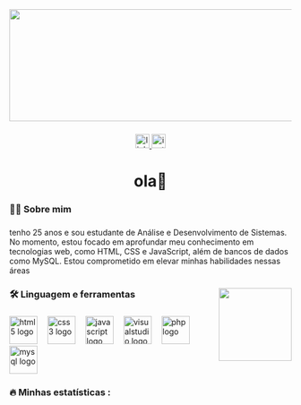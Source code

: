 <div align="center">
  <img height="200" width="1000" src="https://miro.medium.com/v2/resize:fit:2400/1*dUuVpRKtjqxW0zo8A7lX1A.jpeg"  />
</div>

###

<div align="center">
  <a href="https://www.linkedin.com/in/evandro-martins-49a3371b9/" target="_blank">
    <img src="https://img.shields.io/static/v1?message=LinkedIn&logo=linkedin&label=&color=0077B5&logoColor=white&labelColor=&style=for-the-badge" height="25" alt="linkedin logo"  />
  </a>
  <a href="https://www.instagram.com/marrtiinns/" target="_blank">
    <img src="https://img.shields.io/static/v1?message=Instagram&logo=instagram&label=&color=E4405F&logoColor=white&labelColor=&style=for-the-badge" height="25" alt="instagram logo"  />
  </a>
</div>

###

<h1 align="center">ola👋</h1>

###

<h3 align="left">👩‍💻  Sobre mim</h3>

###

<p align="left">tenho 25 anos e sou estudante de Análise e Desenvolvimento de Sistemas. No momento, estou focado em aprofundar meu conhecimento em tecnologias web, como HTML, CSS e JavaScript, além de bancos de dados como MySQL. Estou comprometido em elevar minhas habilidades nessas áreas</p>

###

<img align="right" height="130" src="https://camo.githubusercontent.com/89d3aedbae06e1f0cbf7eb0e589fa48a3558ffbe913ac417b40f589dadbb13a4/68747470733a2f2f6d65646961342e67697068792e636f6d2f6d656469612f76312e59326c6b505463354d4749334e6a45784d6e5a304d7a593059326874644774794e324a324d33566d6158646a636a527861576f7963544a6965586b32646d78774e7a56695a695a6c634431324d563970626e526c636d35686246396e61575a66596e6c666157516d593351395a772f3249756455486449303735484c3032506b6b2f67697068792e77656270"  />

###

<h3 align="left">🛠 Linguagem e ferramentas</h3>

###

<div align="left">
  <img src="https://cdn.jsdelivr.net/gh/devicons/devicon/icons/html5/html5-plain-wordmark.svg" height="50" alt="html5 logo"  />
  <img width="10" />
  <img src="https://cdn.jsdelivr.net/gh/devicons/devicon/icons/css3/css3-plain-wordmark.svg" height="50" alt="css3 logo"  />
  <img width="10" />
  <img src="https://cdn.jsdelivr.net/gh/devicons/devicon/icons/javascript/javascript-plain.svg" height="50" alt="javascript logo"  />
  <img width="10" />
  <img src="https://cdn.jsdelivr.net/gh/devicons/devicon/icons/visualstudio/visualstudio-plain.svg" height="50" alt="visualstudio logo"  />
  <img width="10" />
  <img src="https://cdn.jsdelivr.net/gh/devicons/devicon/icons/php/php-original.svg" height="50" alt="php logo"  />
  <img width="10" />
  <img src="https://cdn.jsdelivr.net/gh/devicons/devicon/icons/mysql/mysql-plain-wordmark.svg" height="50" alt="mysql logo"  />
</div>

###

<h3 align="left">🔥 Minhas estatísticas :</h3>

###
